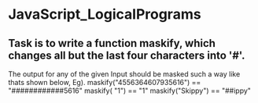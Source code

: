 # JavaScript_LogicalPrograms

## Task is to write a function maskify, which changes all but the last four characters into '#'.

The output for any of the given Input should be masked such a way like thats shown below,
Eg).
maskify("4556364607935616") == "############5616"
maskify(               "1") ==                "1"
maskify("Skippy")           == "##ippy"
